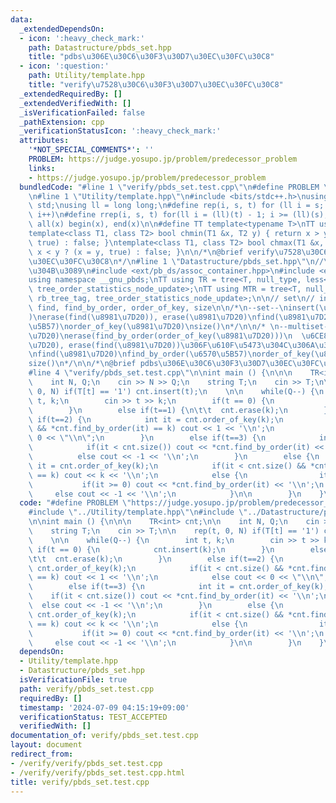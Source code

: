 ```yaml
---
data:
  _extendedDependsOn:
  - icon: ':heavy_check_mark:'
    path: Datastructure/pbds_set.hpp
    title: "pdbs\u306E\u30C6\u30F3\u30D7\u30EC\u30FC\u30C8"
  - icon: ':question:'
    path: Utility/template.hpp
    title: "verify\u7528\u30C6\u30F3\u30D7\u30EC\u30FC\u30C8"
  _extendedRequiredBy: []
  _extendedVerifiedWith: []
  _isVerificationFailed: false
  _pathExtension: cpp
  _verificationStatusIcon: ':heavy_check_mark:'
  attributes:
    '*NOT_SPECIAL_COMMENTS*': ''
    PROBLEM: https://judge.yosupo.jp/problem/predecessor_problem
    links:
    - https://judge.yosupo.jp/problem/predecessor_problem
  bundledCode: "#line 1 \"verify/pbds_set.test.cpp\"\n#define PROBLEM \"https://judge.yosupo.jp/problem/predecessor_problem\"\
    \n#line 1 \"Utility/template.hpp\"\n#include <bits/stdc++.h>\nusing namespace\
    \ std;\nusing ll = long long;\n#define rep(i, s, t) for (ll i = s; i < (ll)(t);\
    \ i++)\n#define rrep(i, s, t) for(ll i = (ll)(t) - 1; i >= (ll)(s); i--)\n#define\
    \ all(x) begin(x), end(x)\n\n#define TT template<typename T>\nTT using vec = vector<T>;\n\
    template<class T1, class T2> bool chmin(T1 &x, T2 y) { return x > y ? (x = y,\
    \ true) : false; }\ntemplate<class T1, class T2> bool chmax(T1 &x, T2 y) { return\
    \ x < y ? (x = y, true) : false; }\n\n/*\n@brief verify\u7528\u30C6\u30F3\u30D7\
    \u30EC\u30FC\u30C8\n*/\n#line 1 \"Datastructure/pbds_set.hpp\"\n//\u3053\u3053\
    \u304B\u3089\n#include <ext/pb_ds/assoc_container.hpp>\n#include <ext/pb_ds/tree_policy.hpp>\n\
    using namespace __gnu_pbds;\nTT using TR = tree<T, null_type, less<T>, rb_tree_tag,\
    \ tree_order_statistics_node_update>;\nTT using MTR = tree<T, null_type, less_equal<T>,\
    \ rb_tree_tag, tree_order_statistics_node_update>;\n\n// set\n// insert, erase,\
    \ find, find_by_order, order_of_key, size\n\n/*\n--set--\ninsert(\u8981\u7D20\
    )\nerase(find(\u8981\u7D20)), erase(\u8981\u7D20)\nfind(\u8981\u7D20)\nfind_by_order(\u6570\
    \u5B57)\norder_of_key(\u8981\u7D20)\nsize()\n*/\n\n/* \n--multiset--\ninsert(\u8981\
    \u7D20)\nerase(find_by_order(order_of_key(\u8981\u7D20)))\n  \u6CE8:  erase(\u8981\
    \u7D20), erase(find(\u8981\u7D20))\u306F\u610F\u5473\u304C\u306A\u304B\u3063\u305F\
    \nfind(\u8981\u7D20)\nfind_by_order(\u6570\u5B57)\norder_of_key(\u8981\u7D20)\n\
    size()\n*/\n\n/*\n@brief pdbs\u306E\u30C6\u30F3\u30D7\u30EC\u30FC\u30C8\n*/\n\
    #line 4 \"verify/pbds_set.test.cpp\"\n\nint main () {\n\n\n    TR<int> cnt;\n\n\
    \    int N, Q;\n    cin >> N >> Q;\n    string T;\n    cin >> T;\n\n    rep(t,\
    \ 0, N) if(T[t] == '1') cnt.insert(t);\n    \n\n    while(Q--) {\n        int\
    \ t, k;\n        cin >> t >> k;\n        if(t == 0) {\n            cnt.insert(k);\n\
    \        }\n        else if(t==1) {\n\t\t  cnt.erase(k);\n        }\n        else\
    \ if(t==2) {\n            int it = cnt.order_of_key(k);\n            if(it < cnt.size()\
    \ && *cnt.find_by_order(it) == k) cout << 1 << '\\n';\n            else cout <<\
    \ 0 << \"\\n\";\n        }\n        else if(t==3) {\n            int it = cnt.order_of_key(k);\n\
    \            if(it < cnt.size()) cout << *cnt.find_by_order(it) << '\\n';\n  \
    \          else cout << -1 << '\\n';\n        }\n        else {\n            int\
    \ it = cnt.order_of_key(k);\n            if(it < cnt.size() && *cnt.find_by_order(it)\
    \ == k) cout << k << '\\n';\n            else {\n                it--;\n     \
    \           if(it >= 0) cout << *cnt.find_by_order(it) << '\\n';\n           \
    \     else cout << -1 << '\\n';\n            }\n\n        }\n    }\n\n}\n"
  code: "#define PROBLEM \"https://judge.yosupo.jp/problem/predecessor_problem\"\n\
    #include \"../Utility/template.hpp\"\n#include \"../Datastructure/pbds_set.hpp\"\
    \n\nint main () {\n\n\n    TR<int> cnt;\n\n    int N, Q;\n    cin >> N >> Q;\n\
    \    string T;\n    cin >> T;\n\n    rep(t, 0, N) if(T[t] == '1') cnt.insert(t);\n\
    \    \n\n    while(Q--) {\n        int t, k;\n        cin >> t >> k;\n       \
    \ if(t == 0) {\n            cnt.insert(k);\n        }\n        else if(t==1) {\n\
    \t\t  cnt.erase(k);\n        }\n        else if(t==2) {\n            int it =\
    \ cnt.order_of_key(k);\n            if(it < cnt.size() && *cnt.find_by_order(it)\
    \ == k) cout << 1 << '\\n';\n            else cout << 0 << \"\\n\";\n        }\n\
    \        else if(t==3) {\n            int it = cnt.order_of_key(k);\n        \
    \    if(it < cnt.size()) cout << *cnt.find_by_order(it) << '\\n';\n          \
    \  else cout << -1 << '\\n';\n        }\n        else {\n            int it =\
    \ cnt.order_of_key(k);\n            if(it < cnt.size() && *cnt.find_by_order(it)\
    \ == k) cout << k << '\\n';\n            else {\n                it--;\n     \
    \           if(it >= 0) cout << *cnt.find_by_order(it) << '\\n';\n           \
    \     else cout << -1 << '\\n';\n            }\n\n        }\n    }\n\n}"
  dependsOn:
  - Utility/template.hpp
  - Datastructure/pbds_set.hpp
  isVerificationFile: true
  path: verify/pbds_set.test.cpp
  requiredBy: []
  timestamp: '2024-07-09 04:15:19+09:00'
  verificationStatus: TEST_ACCEPTED
  verifiedWith: []
documentation_of: verify/pbds_set.test.cpp
layout: document
redirect_from:
- /verify/verify/pbds_set.test.cpp
- /verify/verify/pbds_set.test.cpp.html
title: verify/pbds_set.test.cpp
---
```


